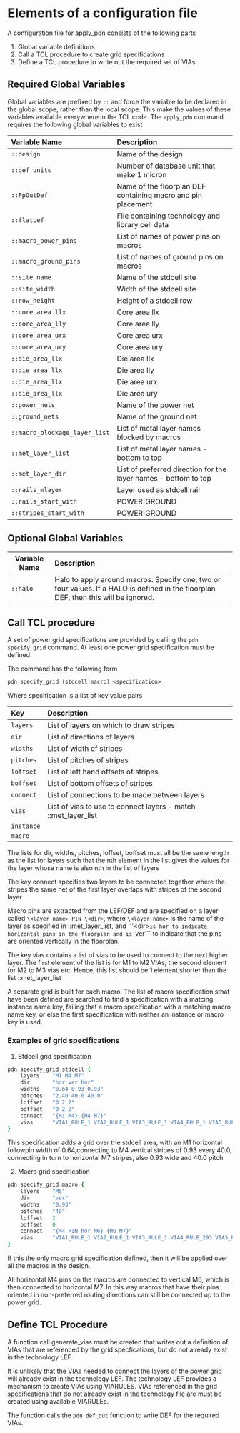 # Elements of a configuration file

A configuration file for apply_pdn consists of the following parts
1. Global variable definitions
1. Call a TCL procedure to create grid specifications
1. Define a TCL procedure to write out the required set of VIAs

## Required Global Variables
Global variables are prefixed by ```::``` and force the variable to be declared in the global scope, rather than the local scope. This make the values of these variables available everywhere in the TCL code.
The ```apply_pdn``` command requires the following global variables to exist

| Variable Name | Description |
|:---|:---|
|  ```::design``` |  Name of the design |
|  ```::def_units``` | Number of database unit that make 1 micron |
| ```::FpOutDef``` | Name of the floorplan DEF containing macro and pin placement |
| ```::flatLef``` | File containing technology and library cell data |
| ```::macro_power_pins``` | List of names of power pins on macros |
| ```::macro_ground_pins``` | List of names of ground pins on macros |
| ```::site_name``` | Name of the stdcell site  |
| ```::site_width``` | Width of the stdcell site |
| ```::row_height``` | Height of a stdcell row |
| ```::core_area_llx``` | Core area llx |
| ```::core_area_lly``` | Core area lly |
| ```::core_area_urx``` | Core area urx |
| ```::core_area_ury``` | Core area ury |
| ```::die_area_llx``` | Die area llx |
| ```::die_area_llx``` | Die area lly |
| ```::die_area_llx``` | Die area urx |
| ```::die_area_llx``` | Die area ury |
| ```::power_nets``` | Name of the power net |
| ```::ground_nets``` | Name of the ground net |
| ```::macro_blockage_layer_list``` | List of metal layer names blocked by macros |
| ```::met_layer_list``` | List of metal layer names - bottom to top |
| ```::met_layer_dir``` | List of preferred direction for the layer names - bottom to top |
| ```::rails_mlayer``` | Layer used as stdcell rail |
| ```::rails_start_with``` | POWER\|GROUND |
| ```::stripes_start_with``` | POWER\|GROUND |

## Optional Global Variables

| Variable Name | Description |
|---|:---|
| ```::halo``` | Halo to apply around macros. Specify one, two or four values. If a HALO is defined in the floorplan DEF, then this will be ignored. |


## Call TCL procedure
A set of power grid specifications are provided by calling the ```pdn specify_grid``` command. 
At least one power grid specification must be defined.

The command has the following form

```TCL
pdn specify_grid (stdcell|macro) <specification>
```

Where specification is a list of key value pairs

| Key | Description |
|:---|:---|
| ```layers``` | List of layers on which to draw stripes |
| ```dir``` | List of directions of layers |
| ```widths``` | List of width of stripes  |
| ```pitches``` | List of pitches of stripes |
| ```loffset``` | List of left hand offsets of stripes |
| ```boffset``` | List of bottom offsets of stripes |
| ```connect``` | List of connections to be made between layers |
| ```vias``` | List of vias to use to connect layers - match ::met_layer_list |
| ```instance``` |  |
| ```macro``` |  |

The lists for dir, widths, pitches, loffset, boffset must all be the same length as the list for layers
such that the nth element in the list gives the values for the layer whose name is also nth in the
list of layers

The key connect specifies two layers to be connected together where the stripes the same net of the first layer 
overlaps with stripes of the second layer

Macro pins are extracted from the LEF/DEF and are specified on a layer called ```\<layer_name>_PIN_\<dir>```, where ```\<layer_name>```
is the name of the layer as specified in ::met_layer_list, and '''\<dir>``` is hor to indicate horizontal pins in the floorplan and is 
```ver``` to indicate that the pins are oriented vertically in the floorplan.

The key vias contains a list of vias to be used to connect to the next higher layer. The first element of the 
list is for M1 to M2 VIAs, the second element for M2 to M3 vias etc. Hence, this list should be 1 element shorter
than the list ::met_layer_list

A separate grid is built for each macro. The list of macro specification sthat have been defined are searched to 
find a specification with a matcing instance name key, failing that a macro specification with a matching macro name key, 
or else the first specification with neither an instance or macro key is used.

### Examples of grid specifications

1. Stdcell grid specification
```TCL
pdn specify_grid stdcell {
    layers    "M1 M4 M7" 
    dir       "hor ver hor" 
    widths    "0.64 0.93 0.93" 
    pitches   "2.40 40.0 40.0" 
    loffset   "0 2 2" 
    boffset   "0 2 2" 
    connect   "{M1 M4} {M4 M7}" 
    vias      "VIA1_RULE_1 VIA2_RULE_1 VIA3_RULE_1 VIA4_RULE_1 VIA5_RULE_264 VIA6_RULE_18 VIA7_RULE_18 VIA8_RULE_1"
}
```
This specification adds a grid over the stdcell area, with an M1 horizontal followpin width of 0.64,connecting to 
M4 vertical stripes of 0.93 every 40.0, connecting in turn to horizontal M7 stripes, also 0.93 wide and 40.0 pitch

2. Macro grid specification
```TCL
pdn specify_grid macro {
    layers    "M6" 
    dir       "ver"
    widths    "0.93"
    pitches   "40" 
    loffset   2 
    boffset   0 
    connect   "{M4_PIN_hor M6} {M6 M7}"
    vias      "VIA1_RULE_1 VIA2_RULE_1 VIA3_RULE_1 VIA4_RULE_293 VIA5_RULE_360 VIA6_RULE_21 VIA7_RULE_18 VIA8_RULE_1"
}
```

If this the only macro grid specification defined, then it will be applied over all the macros in the design.

All horizontal M4 pins on the macros are connected to vertical M6, which is then connected to horizontal M7. In this way macros that
have their pins oriented in non-preferred routing directions can still be connected up to the power grid.

## Define TCL Procedure
A function call generate_vias must be created that writes out a definition of VIAs that are referenced by the grid specfications, but do not already exist in the technology LEF.

It is unlikely that the VIAs needed to connect the layers of the power grid will already exist in the technology LEF. The technology LEF provides a mechanism to create VIAs using VIARULES. VIAs referenced in the grid specifications that do not already exist in the technology file are must be created using available VIARULEs. 

The function calls the ```pdn def_out``` function to write DEF for the required VIAs.


